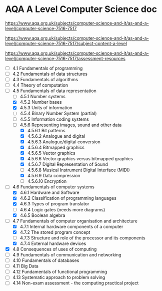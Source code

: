# AQA A Level Computer Science doc

https://www.aqa.org.uk/subjects/computer-science-and-it/as-and-a-level/computer-science-7516-7517

https://www.aqa.org.uk/subjects/computer-science-and-it/as-and-a-level/computer-science-7516-7517/subject-content-a-level

https://www.aqa.org.uk/subjects/computer-science-and-it/as-and-a-level/computer-science-7516-7517/assessment-resources


* [ ] 4.1 Fundamentals of programming
* [ ] 4.2 Fundamentals of data structures
* [ ] 4.3 Fundamentals of algorithms
* [ ] 4.4 Theory of computation
* [ ] 4.5 Fundamentals of data representation
    * [ ] 4.5.1 Number systems
    * [x] 4.5.2 Number bases
    * [x] 4.5.3 Units of information
    * [ ] 4.5.4 Binary Number System (partial)
    * [ ] 4.5.5 Information coding systems
    * [ ] 4.5.6 Representing images, sound and other data
        * [x] 4.5.6.1 Bit patterns
        * [x] 4.5.6.2 Analogue and digital
        * [x] 4.5.6.3 Analogue/digital conversion
        * [x] 4.5.6.4 Bitmapped graphics
        * [x] 4.5.6.5 Vector graphics
        * [x] 4.5.6.6 Vector graphics versus bitmapped graphics
        * [x] 4.5.6.7 Digital Representation of Sound
        * [ ] 4.5.6.8 Musical Instrument Digital Interface (MIDI)
        * [x] 4.5.6.9 Data compression
        * [ ] 4.5.6.10 Encryption
* [ ] 4.6 Fundamentals of computer systems
    * [x] 4.6.1 Hardware and Software
    * [x] 4.6.2 Classification of programming languages
    * [x] 4.6.3 Types of program translator
    * [ ] 4.6.4 Logic gates (needs more diagrams)
    * [x] 4.6.5 Boolean algebra
* [ ] 4.7 Fundamentals of computer organisation and architecture
    * [x] 4.7.1 Internal hardware components of a computer
    * [x] 4.7.2 The stored program concept
    * [ ] 4.7.3 Structure and role of the processor and its components
    * [x] 4.7.4 External hardware devices
* [x] 4.8 Consequences of uses of computing
* [ ] 4.9 Fundamentals of communication and networking
* [ ] 4.10 Fundamentals of databases
* [ ] 4.11 Big Data
* [ ] 4.12 Fundamentals of functional programming
* [ ] 4.13 Systematic approach to problem solving
* [ ] 4.14 Non-exam assessment - the computing practical project
